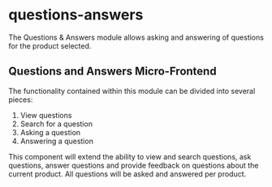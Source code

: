 # questions-answers
The Questions & Answers module allows asking and answering of questions for the product selected.

## Questions and Answers Micro-Frontend

The functionality contained within this module can be divided into several pieces:
  1. View questions
  2. Search for a question
  3. Asking a question
  4. Answering a question


This component will extend the ability to view and search questions, ask questions, answer questions and provide feedback on questions about the current product. 
All questions will be asked and answered per product.
